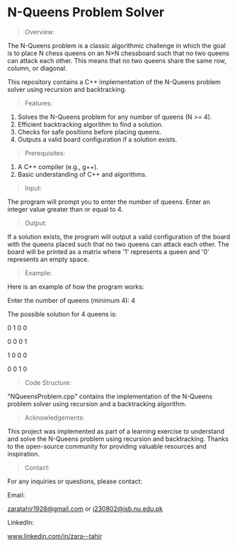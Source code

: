 # N-Queens Problem Solver


> Overview:

The N-Queens problem is a classic algorithmic challenge in which the goal is to place N chess queens on an N×N chessboard such that no two queens can attack each other. This means that no two queens share the same row, column, or diagonal.

This repository contains a C++ implementation of the N-Queens problem solver using recursion and backtracking.

> Features:

1. Solves the N-Queens problem for any number of queens (N >= 4). 
2. Efficient backtracking algorithm to find a solution.
3. Checks for safe positions before placing queens.
4. Outputs a valid board configuration if a solution exists.

> Prerequisites:

1. A C++ compiler (e.g., g++).
2. Basic understanding of C++ and algorithms.

> Input:

The program will prompt you to enter the number of queens. Enter an integer value greater than or equal to 4.

> Output:

If a solution exists, the program will output a valid configuration of the board with the queens placed such that no two queens can attack each other. The board will be printed as a matrix where '1' represents a queen and '0' represents an empty space.

> Example:

Here is an example of how the program works:


Enter the number of queens (minimum 4): 4

The possible solution for 4 queens is:

0 1 0 0

0 0 0 1

1 0 0 0

0 0 1 0


> Code Structure:

"NQueensProblem.cpp" contains the implementation of the N-Queens problem solver using recursion and a backtracking algorithm.

> Acknowledgements:

This project was implemented as part of a learning exercise to understand and solve the N-Queens problem using recursion and backtracking. 
Thanks to the open-source community for providing valuable resources and inspiration.

> Contact:

For any inquiries or questions, please contact:

Email: 

zaratahir1928@gmail.com  or  i230802@isb.nu.edu.pk

LinkedIn:

www.linkedin.com/in/zara--tahir

